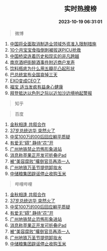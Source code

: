 <div align="center"><h2>实时热搜榜</h2><h4>2023-10-19 06:31:01</h4></div>

> 微博  

1. [中国将全面取消制造业领域外资准入限制措施](https://s.weibo.com/weibo?q=%23%E4%B8%AD%E5%9B%BD%E5%B0%86%E5%85%A8%E9%9D%A2%E5%8F%96%E6%B6%88%E5%88%B6%E9%80%A0%E4%B8%9A%E9%A2%86%E5%9F%9F%E5%A4%96%E8%B5%84%E5%87%86%E5%85%A5%E9%99%90%E5%88%B6%E6%8E%AA%E6%96%BD%23&t=31&band_rank=1&Refer=top)<br />
2. [10个月宝宝食指倒刺被拔送PICU抢救](https://s.weibo.com/weibo?q=%2310%E4%B8%AA%E6%9C%88%E5%AE%9D%E5%AE%9D%E9%A3%9F%E6%8C%87%E5%80%92%E5%88%BA%E8%A2%AB%E6%8B%94%E9%80%81PICU%E6%8A%A2%E6%95%91%23&t=31&band_rank=2&Refer=top)<br />
3. [中国桥梁连着历史和现实的非凡跨越](https://s.weibo.com/weibo?q=%23%E4%B8%AD%E5%9B%BD%E6%A1%A5%E6%A2%81%E8%BF%9E%E7%9D%80%E5%8E%86%E5%8F%B2%E5%92%8C%E7%8E%B0%E5%AE%9E%E7%9A%84%E9%9D%9E%E5%87%A1%E8%B7%A8%E8%B6%8A%23&t=31&band_rank=3&Refer=top)<br />
4. [南京酒吧街醉酒事件附近商户发声](https://s.weibo.com/weibo?q=%23%E5%8D%97%E4%BA%AC%E9%85%92%E5%90%A7%E8%A1%97%E9%86%89%E9%85%92%E4%BA%8B%E4%BB%B6%E9%99%84%E8%BF%91%E5%95%86%E6%88%B7%E5%8F%91%E5%A3%B0%23&t=31&band_rank=4&Refer=top)<br />
5. [饮料瓶底为什么用五瓣花凸起形状](https://s.weibo.com/weibo?q=%E9%A5%AE%E6%96%99%E7%93%B6%E5%BA%95%E4%B8%BA%E4%BB%80%E4%B9%88%E7%94%A8%E4%BA%94%E7%93%A3%E8%8A%B1%E5%87%B8%E8%B5%B7%E5%BD%A2%E7%8A%B6&t=31&band_rank=5&Refer=top)<br />
6. [巴总统宣布全国哀悼三天](https://s.weibo.com/weibo?q=%23%E5%B7%B4%E6%80%BB%E7%BB%9F%E5%AE%A3%E5%B8%83%E5%85%A8%E5%9B%BD%E5%93%80%E6%82%BC%E4%B8%89%E5%A4%A9%23&t=31&band_rank=6&Refer=top)<br />
7. [EXO变成CEO了](https://s.weibo.com/weibo?q=%23EXO%E5%8F%98%E6%88%90CEO%E4%BA%86%23&t=31&band_rank=7&Refer=top)<br />
8. [福宝 适当发疯有益身心健康](https://s.weibo.com/weibo?q=%E7%A6%8F%E5%AE%9D%20%E9%80%82%E5%BD%93%E5%8F%91%E7%96%AF%E6%9C%89%E7%9B%8A%E8%BA%AB%E5%BF%83%E5%81%A5%E5%BA%B7&t=31&band_rank=8&Refer=top)<br />
9. [拜登抵达以色列之际以近加沙边境响起警报](https://s.weibo.com/weibo?q=%23%E6%8B%9C%E7%99%BB%E6%8A%B5%E8%BE%BE%E4%BB%A5%E8%89%B2%E5%88%97%E4%B9%8B%E9%99%85%E4%BB%A5%E8%BF%91%E5%8A%A0%E6%B2%99%E8%BE%B9%E5%A2%83%E5%93%8D%E8%B5%B7%E8%AD%A6%E6%8A%A5%23&t=31&band_rank=9&Refer=top)<br />

> 知乎  


> 百度  

1. [金秋相逢 共叙合作](https://www.baidu.com/s?wd=%E9%87%91%E7%A7%8B%E7%9B%B8%E9%80%A2+%E5%85%B1%E5%8F%99%E5%90%88%E4%BD%9C&sa=fyb_news&rsv_dl=fyb_news)<br />
2. [37岁总统访华 突然火了](https://www.baidu.com/s?wd=37%E5%B2%81%E6%80%BB%E7%BB%9F%E8%AE%BF%E5%8D%8E+%E7%AA%81%E7%84%B6%E7%81%AB%E4%BA%86&sa=fyb_news&rsv_dl=fyb_news)<br />
3. [中奖100万的00后回应躺平质疑](https://www.baidu.com/s?wd=%E4%B8%AD%E5%A5%96100%E4%B8%87%E7%9A%8400%E5%90%8E%E5%9B%9E%E5%BA%94%E8%BA%BA%E5%B9%B3%E8%B4%A8%E7%96%91&sa=fyb_news&rsv_dl=fyb_news)<br />
4. [有爱无“碍” 静待“花”开](https://www.baidu.com/s?wd=%E6%9C%89%E7%88%B1%E6%97%A0%E2%80%9C%E7%A2%8D%E2%80%9D+%E9%9D%99%E5%BE%85%E2%80%9C%E8%8A%B1%E2%80%9D%E5%BC%80&sa=fyb_news&rsv_dl=fyb_news)<br />
5. [广州地铁禁止恐怖形象进站](https://www.baidu.com/s?wd=%E5%B9%BF%E5%B7%9E%E5%9C%B0%E9%93%81%E7%A6%81%E6%AD%A2%E6%81%90%E6%80%96%E5%BD%A2%E8%B1%A1%E8%BF%9B%E7%AB%99&sa=fyb_news&rsv_dl=fyb_news)<br />
6. [消息称苹果正开发可折叠iPad](https://www.baidu.com/s?wd=%E6%B6%88%E6%81%AF%E7%A7%B0%E8%8B%B9%E6%9E%9C%E6%AD%A3%E5%BC%80%E5%8F%91%E5%8F%AF%E6%8A%98%E5%8F%A0iPad&sa=fyb_news&rsv_dl=fyb_news)<br />
7. [被“美容腐败”撂倒官员再添一人](https://www.baidu.com/s?wd=%E8%A2%AB%E2%80%9C%E7%BE%8E%E5%AE%B9%E8%85%90%E8%B4%A5%E2%80%9D%E6%92%82%E5%80%92%E5%AE%98%E5%91%98%E5%86%8D%E6%B7%BB%E4%B8%80%E4%BA%BA&sa=fyb_news&rsv_dl=fyb_news)<br />
8. [广州地铁万圣节提供卸妆水](https://www.baidu.com/s?wd=%E5%B9%BF%E5%B7%9E%E5%9C%B0%E9%93%81%E4%B8%87%E5%9C%A3%E8%8A%82%E6%8F%90%E4%BE%9B%E5%8D%B8%E5%A6%86%E6%B0%B4&sa=fyb_news&rsv_dl=fyb_news)<br />
9. [中储粮集团辟谣停止收购玉米](https://www.baidu.com/s?wd=%E4%B8%AD%E5%82%A8%E7%B2%AE%E9%9B%86%E5%9B%A2%E8%BE%9F%E8%B0%A3%E5%81%9C%E6%AD%A2%E6%94%B6%E8%B4%AD%E7%8E%89%E7%B1%B3&sa=fyb_news&rsv_dl=fyb_news)<br />

> 哔哩哔哩  

1. [金秋相逢 共叙合作](https://www.baidu.com/s?wd=%E9%87%91%E7%A7%8B%E7%9B%B8%E9%80%A2+%E5%85%B1%E5%8F%99%E5%90%88%E4%BD%9C&sa=fyb_news&rsv_dl=fyb_news)<br />
2. [37岁总统访华 突然火了](https://www.baidu.com/s?wd=37%E5%B2%81%E6%80%BB%E7%BB%9F%E8%AE%BF%E5%8D%8E+%E7%AA%81%E7%84%B6%E7%81%AB%E4%BA%86&sa=fyb_news&rsv_dl=fyb_news)<br />
3. [中奖100万的00后回应躺平质疑](https://www.baidu.com/s?wd=%E4%B8%AD%E5%A5%96100%E4%B8%87%E7%9A%8400%E5%90%8E%E5%9B%9E%E5%BA%94%E8%BA%BA%E5%B9%B3%E8%B4%A8%E7%96%91&sa=fyb_news&rsv_dl=fyb_news)<br />
4. [有爱无“碍” 静待“花”开](https://www.baidu.com/s?wd=%E6%9C%89%E7%88%B1%E6%97%A0%E2%80%9C%E7%A2%8D%E2%80%9D+%E9%9D%99%E5%BE%85%E2%80%9C%E8%8A%B1%E2%80%9D%E5%BC%80&sa=fyb_news&rsv_dl=fyb_news)<br />
5. [广州地铁禁止恐怖形象进站](https://www.baidu.com/s?wd=%E5%B9%BF%E5%B7%9E%E5%9C%B0%E9%93%81%E7%A6%81%E6%AD%A2%E6%81%90%E6%80%96%E5%BD%A2%E8%B1%A1%E8%BF%9B%E7%AB%99&sa=fyb_news&rsv_dl=fyb_news)<br />
6. [消息称苹果正开发可折叠iPad](https://www.baidu.com/s?wd=%E6%B6%88%E6%81%AF%E7%A7%B0%E8%8B%B9%E6%9E%9C%E6%AD%A3%E5%BC%80%E5%8F%91%E5%8F%AF%E6%8A%98%E5%8F%A0iPad&sa=fyb_news&rsv_dl=fyb_news)<br />
7. [被“美容腐败”撂倒官员再添一人](https://www.baidu.com/s?wd=%E8%A2%AB%E2%80%9C%E7%BE%8E%E5%AE%B9%E8%85%90%E8%B4%A5%E2%80%9D%E6%92%82%E5%80%92%E5%AE%98%E5%91%98%E5%86%8D%E6%B7%BB%E4%B8%80%E4%BA%BA&sa=fyb_news&rsv_dl=fyb_news)<br />
8. [广州地铁万圣节提供卸妆水](https://www.baidu.com/s?wd=%E5%B9%BF%E5%B7%9E%E5%9C%B0%E9%93%81%E4%B8%87%E5%9C%A3%E8%8A%82%E6%8F%90%E4%BE%9B%E5%8D%B8%E5%A6%86%E6%B0%B4&sa=fyb_news&rsv_dl=fyb_news)<br />
9. [中储粮集团辟谣停止收购玉米](https://www.baidu.com/s?wd=%E4%B8%AD%E5%82%A8%E7%B2%AE%E9%9B%86%E5%9B%A2%E8%BE%9F%E8%B0%A3%E5%81%9C%E6%AD%A2%E6%94%B6%E8%B4%AD%E7%8E%89%E7%B1%B3&sa=fyb_news&rsv_dl=fyb_news)<br />
